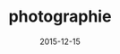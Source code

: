 ---
title: photographie
description: 
client: 
skills:
  - User Interface
date: 2015-12-15
layout: work
permalink: false
---